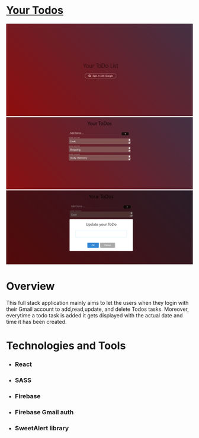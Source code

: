 <h1> <a href="https://todoappauth-7acab.web.app/">Your Todos </a></h1>

<img src="./Todos.png" />
<img src="./mainTodo.png"  />
<img src="./updateTodo.png" />

<h1>Overview</h1>

<p>
   This full stack application mainly aims to let the users when they login with their Gmail account to add,read,update, and delete Todos tasks. Moreover, everytime a todo task is    added it gets displayed with the actual date and time it has been created.
</p>


<h1>Technologies and Tools</h1>

<ul>
  <li> <h3>React</h3> </li>
  <li> <h3>SASS</h3> </li>
  <li> <h3>Firebase </h3> </li>
  <li> <h3> Firebase Gmail auth </h3> </li>
  <li> <h3> SweetAlert library </h3> </li>
</ul>  

